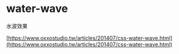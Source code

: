 # water-wave

水波效果

[https://www.oxxostudio.tw/articles/201407/css-water-wave.html](https://www.oxxostudio.tw/articles/201407/css-water-wave.html)









